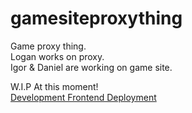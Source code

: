 # gamesiteproxything
Game proxy thing.  
Logan works on proxy.  
Igor & Daniel are working on game site.  


W.I.P At this moment!  
[Development Frontend Deployment](https://gophercalander.vercel.app/)
